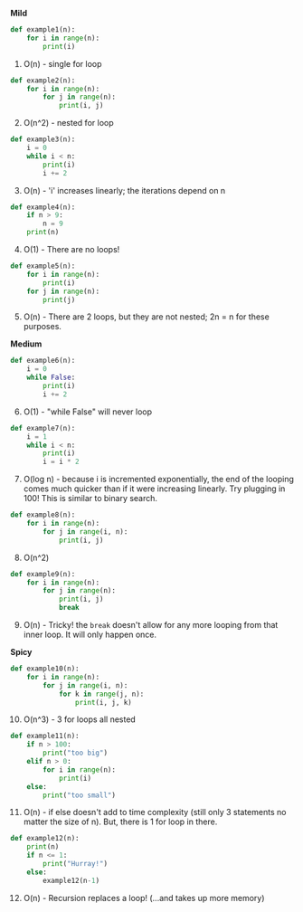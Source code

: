 **Mild**

```py
def example1(n):
    for i in range(n):
        print(i)
```
1. O(n) - single for loop

```py
def example2(n):
    for i in range(n):
        for j in range(n):
            print(i, j)
```
2. O(n^2) - nested for loop

```py
def example3(n):
    i = 0
    while i < n:
        print(i)
        i += 2
```
3. O(n) - 'i' increases linearly; the iterations depend on n

```py
def example4(n):
    if n > 9:
        n = 9
    print(n)
```
4. O(1) - There are no loops!

```py
def example5(n):
    for i in range(n):
        print(i)
    for j in range(n):
        print(j)
```
5. O(n) - There are 2 loops, but they are not nested; 2n = n for these purposes.

**Medium**

```py
def example6(n):
    i = 0
    while False:
        print(i)
        i += 2
```
6. O(1) - "while False" will never loop

```py
def example7(n):
    i = 1
    while i < n:
        print(i)
        i = i * 2
```
7. O(log n) - because i is incremented exponentially, the end of the looping comes much quicker than if it were increasing linearly. Try plugging in 100! This is similar to binary search.

```py
def example8(n):
    for i in range(n):
        for j in range(i, n):
            print(i, j)
```
8. O(n^2)

```py
def example9(n):
    for i in range(n):
        for j in range(n):
            print(i, j)
            break
```
9. O(n) - Tricky! the `break` doesn't allow for any more looping from that inner loop. It will only happen once.

**Spicy**

```py
def example10(n):
    for i in range(n):
        for j in range(i, n):
            for k in range(j, n):
                print(i, j, k)
```
10. O(n^3) - 3 for loops all nested

```py
def example11(n):
    if n > 100:
        print("too big")
    elif n > 0:
        for i in range(n):
            print(i)
    else:
        print("too small")
```
11. O(n) - if else doesn't add to time complexity (still only 3 statements no matter the size of n). But, there is 1 for loop in there. 

```py
def example12(n):
    print(n)
    if n <= 1:
        print("Hurray!")
    else:
        example12(n-1)
```
12. O(n) - Recursion replaces a loop! (...and takes up more memory)